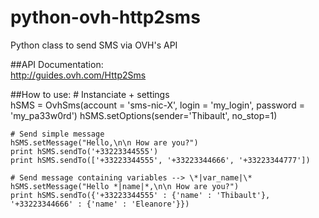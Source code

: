 python-ovh-http2sms
===================

Python class to send SMS via OVH's API


##API Documentation:                                                                                                                    
http://guides.ovh.com/Http2Sms                                                                                                     


##How to use:
    # Instanciate + settings                                                                                                           
    hSMS = OvhSms(account = 'sms-nic-X', login = 'my_login', password = 'my_pa33w0rd')
    hSMS.setOptions(sender='Thibault', no_stop=1)                                                                                      
    
    # Send simple message
    hSMS.setMessage("Hello,\n\n How are you?")
    print hSMS.sendTo('+33223344555')
    print hSMS.sendTo(['+33223344555', '+33223344666', '+33223344777'])
    
    # Send message containing variables --> \*|var_name|\*
    hSMS.setMessage("Hello *|name|*,\n\n How are you?")
    print hSMS.sendTo({'+33223344555' : {'name' : 'Thibault'}, '+33223344666' : {'name' : 'Eleanore'}})
